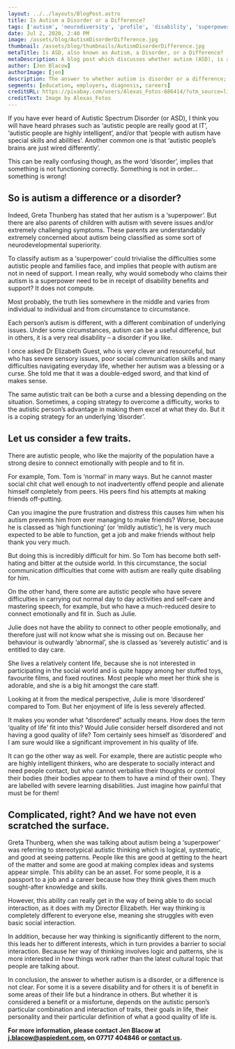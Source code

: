 ```yaml
---
layout: ../../layouts/BlogPost.astro
title: Is Autism a Disorder or a Difference?
tags: ['autism', 'neurodiversity', 'profile', 'disability', 'superpower', 'sensory issues', 'symptoms', 'severe']
date: Jul 2, 2020, 2:40 PM
image: /assets/blog/AutismDisorderDifference.jpg
thumbnail: /assets/blog/thumbnails/AutismDisorderDifference.jpg
metaTitle: Is ASD, also known as Autism, a Disorder, or a Difference?
metaDescription: A blog post which discusses whether autism (ASD), is a disorder or a difference. The answer is not straightforward. For some people it is clearly a disorder, for some a difference and for some, it is both.
author: [Jen Blacow]
authorImage: [jen]
description: The answer to whether autism is disorder or a difference; a superpower, or a disability, is not straightforward. For some people it is clearly a disorder, for some a difference and for some, it is both.
segments: [education, employers, diagnosis, careers]
creditURL: https://pixabay.com/users/Alexas_Fotos-686414/?utm_source=link-attribution&utm_medium=referral&utm_campaign=image&utm_content=3894871
creditText: Image by Alexas_Fotos
---
```

If you have ever heard of Autistic Spectrum Disorder (or ASD), I think you will have heard phrases such as ‘autistic people are really good at IT’, ‘autistic people are highly intelligent’, and/or that ‘people with autism have special skills and abilities’. Another common one is that ‘autistic people’s brains are just wired differently’.

This can be really confusing though, as the word ‘disorder’, implies that something is not functioning correctly. Something is not in order… something is wrong!

## So is autism a difference or a disorder?
Indeed, Greta Thunberg has stated that her autism is a ‘superpower’. But there are also parents of children with autism with severe issues and/or extremely challenging symptoms. These parents are understandably extremely concerned about autism being classified as some sort of neurodevelopmental superiority. 

To classify autism as a ‘superpower’ could trivialise the difficulties some autistic people and families face, and implies that people with autism are not in need of support. I mean really, why would somebody who claims their autism is a superpower need to be in receipt of disability benefits and support? It does not compute.

Most probably, the truth lies somewhere in the middle and varies from individual to individual and from circumstance to circumstance.

Each person’s autism is different, with a different combination of underlying issues. Under some circumstances, autism can be a useful difference, but in others, it is a very real disability – a disorder if you like.

I once asked Dr Elizabeth Guest, who is very clever and resourceful, but who has severe sensory issues, poor social communication skills and many difficulties navigating everyday life, whether her autism was a blessing or a curse. She told me that it was a double-edged sword, and that kind of makes sense.

The same autistic trait can be both a curse and a blessing depending on the situation. Sometimes, a coping strategy to overcome a difficulty, works to the autistic person’s advantage in making them excel at what they do. But it is a coping strategy for an underlying ‘disorder’.

## Let us consider a few traits.
There are autistic people, who like the majority of the population have a strong desire to connect emotionally with people and to fit in.

For example,  Tom. Tom is ‘normal’ in many ways. But he cannot master social chit chat well enough to not inadvertently offend people and alienate himself completely from peers. His peers find his attempts at making friends off-putting.

Can you imagine the pure frustration and distress this causes him when his autism prevents him from ever managing to make friends? Worse, because he is classed as ‘high functioning’ (or ‘mildly autistic’), he is very much expected to be able to function, get a job and make friends without help thank you very much.

But doing this is incredibly difficult for him. So Tom has become both self-hating and bitter at the outside world. In this circumstance, the social communication difficulties that come with autism are really quite disabling for him.

On the other hand, there some are autistic people who have severe difficulties in carrying out normal day to day activities and self-care and mastering speech, for example, but who have a much-reduced desire to connect emotionally and fit in. Such as Julie.

Julie does not have the ability to connect to other people emotionally, and therefore just will not know what she is missing out on. Because her behaviour is outwardly ‘abnormal’, she is classed as ‘severely autistic’ and is entitled to day care.

She lives a relatively content life, because she is not interested in participating in the social world and is quite happy among her stuffed toys, favourite films, and fixed routines. Most people who meet her think she is adorable, and she is a big hit amongst the care staff.  

Looking at it from the medical perspective, Julie is more ‘disordered’ compared to Tom. But her enjoyment of life is less severely affected.

It makes you wonder what “disordered” actually means. How does the term ‘quality of life’ fit into this? Would Julie consider herself disordered and not having a good quality of life? Tom certainly sees himself as ‘disordered’ and I am sure would like a significant improvement in his quality of life.

It can go the other way as well. For example, there are autistic people who are highly intelligent thinkers, who are desperate to socially interact and need people contact, but who cannot verbalise their thoughts or control their bodies (their bodies appear to them to have a mind of their own). They are labelled with severe learning disabilities. Just imagine how painful that must be for them!  

## Complicated, right? And we have not even scratched the surface.
Greta Thunberg, when she was talking about autism being a ‘superpower’ was referring to stereotypical autistic thinking which is logical, systematic, and good at seeing patterns. People like this are good at getting to the heart of the matter and some are good at making complex ideas and systems appear simple. This ability can be an asset. For some people, it is a passport to a job and a career because how they think gives them much sought-after knowledge and skills.

However, this ability can really get in the way of being able to do social interaction, as it does with my Director Elizabeth. Her way thinking is completely different to everyone else, meaning she struggles with even basic social interaction.

In addition, because her way thinking is significantly different to the norm, this leads her to different interests, which in turn provides a barrier to social interaction. Because her way of thinking involves logic and patterns, she is more interested in how things work rather than the latest cultural topic that people are talking about.

In conclusion, the answer to whether autism is a disorder, or a difference is not clear. For some it is a severe disability and for others it is of benefit in some areas of their life but a hindrance in others. But whether it is considered a benefit or a misfortune, depends on the autistic person’s particular combination and interaction of traits, their goals in life, their personality and their particular definition of what a good quality of life is.

**For more information, please contact Jen Blacow at j.blacow@aspiedent.com, on 07717 404846 or [contact us](/contact).**